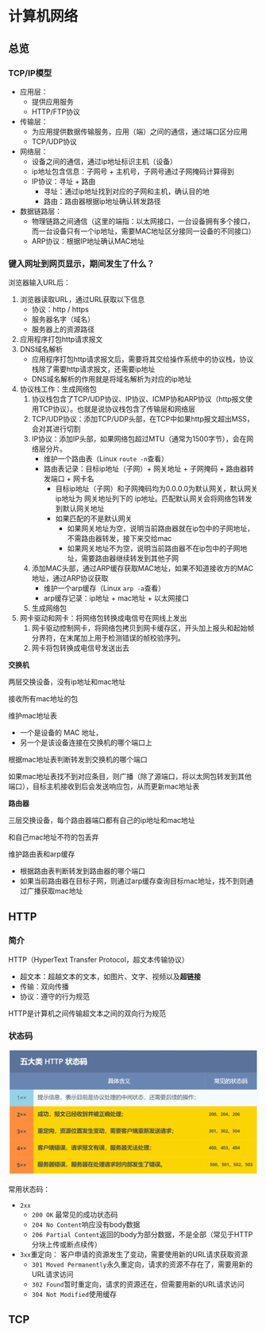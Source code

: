 # 计算机网络

## 总览

### TCP/IP模型

- 应用层：
  - 提供应用服务
  - HTTP/FTP协议
- 传输层：
  - 为应用提供数据传输服务，应用（端）之间的通信，通过端口区分应用
  - TCP/UDP协议
- 网络层：
  - 设备之间的通信，通过ip地址标识主机（设备）
  - ip地址包含信息：子网号 + 主机号，子网号通过子网掩码计算得到
  - IP协议：寻址 + 路由
    - 寻址：通过ip地址找到对应的子网和主机，确认目的地
    - 路由：路由器根据ip地址确认转发路径
- 数据链路层：
  - 物理链路之间通信（这里的端指：以太网接口，一台设备拥有多个接口，而一台设备只有一个ip地址，需要MAC地址区分接同一设备的不同接口）
  - ARP协议：根据IP地址确认MAC地址

### 键入网址到网页显示，期间发生了什么？

浏览器输入URL后：

1. 浏览器读取URL，通过URL获取以下信息
   - 协议：http / https
   - 服务器名字（域名）
   - 服务器上的资源路径
2. 应用程序打包http请求报文
3. DNS域名解析
   - 应用程序打包http请求报文后，需要将其交给操作系统中的协议栈，协议栈除了需要http请求报文，还需要ip地址
   - DNS域名解析的作用就是将域名解析为对应的ip地址
4. 协议栈工作：生成网络包
   1. 协议栈包含了TCP/UDP协议、IP协议、ICMP协和ARP协议（http报文使用TCP协议）。也就是说协议栈包含了传输层和网络层
   2. TCP/UDP协议：添加TCP/UDP头部，在TCP中如果http报文超出MSS，会对其进行切割
   3. IP协议：添加IP头部，如果网络包超过MTU（通常为1500字节），会在网络层分片。
      - 维护一个路由表（Linux `route -n`查看）
      - 路由表记录：目标ip地址（子网）+ 网关地址 + 子网掩码 + 路由器转发端口 + 网卡名
        - 目标ip地址（子网）和子网掩码均为0.0.0.0为默认网关，默认网关ip地址为 网关地址列下的 ip地址。匹配默认网关会将网络包转发到默认网关地址
        - 如果匹配的不是默认网关
          - 如果网关地址为空，说明当前路由器就在ip包中的子网地址，不需路由器转发，接下来交给mac
          - 如果网关地址不为空，说明当前路由器不在ip包中的子网地址，需要路由器继续转发到其他子网
   4. 添加MAC头部，通过ARP缓存获取MAC地址，如果不知道接收方的MAC地址，通过ARP协议获取
      - 维护一个arp缓存（Linux `arp -a`查看）
      - arp缓存记录：ip地址 + mac地址 + 以太网接口
   5. 生成网络包
5. 网卡驱动和网卡：将网络包转换成电信号在网线上发出
   1. 网卡驱动控制网卡，将网络包拷贝到网卡缓存区，开头加上报头和起始帧分界符，在末尾加上用于检测错误的帧校验序列。
   2. 网卡将包转换成电信号发送出去

**交换机**

两层交换设备，没有ip地址和mac地址

接收所有mac地址的包

维护mac地址表

- 一个是设备的 MAC 地址，
- 另一个是该设备连接在交换机的哪个端口上

根据mac地址表判断转发到交换机的哪个端口

如果mac地址表找不到对应条目，则广播（除了源端口，将以太网包转发到其他端口），目标主机接收到后会发送响应包，从而更新mac地址表

**路由器**

三层交换设备，每个路由器端口都有自己的ip地址和mac地址

和自己mac地址不符的包丢弃

维护路由表和arp缓存

- 根据路由表判断转发到路由器的哪个端口
- 如果当前路由器在目标子网，则通过arp缓存查询目标mac地址，找不到则通过广播获取mac地址

## HTTP

### 简介

HTTP（HyperText Transfer Protocol，超文本传输协议）

- 超文本：超越文本的文本，如图片、文字、视频以及**超链接**
- 传输：双向传播
- 协议：遵守的行为规范

HTTP是计算机之间传输超文本之间的双向行为规范

### 状态码

![ 五大类 HTTP 状态码 ](/computer_basic/计算机网络.assets/6-五大类HTTP状态码.png)

常用状态码：

- `2xx`
  - `200 OK` 最常见的成功状态码
  - `204 No Content`响应没有body数据
  - `206 Partial Content`返回的body为部分数据，不是全部（常见于HTTP分块上传或断点续传）
- `3xx`重定向： 客户申请的资源发生了变动，需要使用新的URL请求获取资源
  - `301 Moved Permanently`永久重定向，请求的资源不存在了，需要用新的URL请求访问
  - `302 Found`暂时重定向，请求的资源还在，但需要用新的URL请求访问
  - `304 Not Modified`使用缓存

## TCP